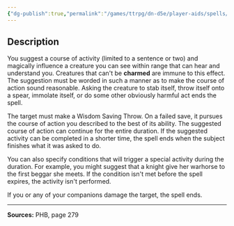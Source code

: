 ```yaml
---
{"dg-publish":true,"permalink":"/games/ttrpg/dn-d5e/player-aids/spells/level-2/suggestion/","tags":["TTRPG/DND/5e","verbal","material","concentration","Spell"],"noteIcon":""}
---
```



## Description
You suggest a course of activity (limited to a sentence or two) and magically influence a creature you can see within range that can hear and understand you.
Creatures that can't be **charmed** are immune to this effect.
The suggestion must be worded in such a manner as to make the course of action sound reasonable.
Asking the creature to stab itself, throw itself onto a spear, immolate itself, or do some other obviously harmful act ends the spell.

The target must make a Wisdom Saving Throw.
On a failed save, it pursues the course of action you described to the best of its ability.
The suggested course of action can continue for the entire duration.
If the suggested activity can be completed in a shorter time, the spell ends when the subject finishes what it was asked to do.

You can also specify conditions that will trigger a special activity during the duration.
For example, you might suggest that a knight give her warhorse to the first beggar she meets.
If the condition isn't met before the spell expires, the activity isn't performed.

If you or any of your companions damage the target, the spell ends.

---

**Sources:** PHB, page 279

